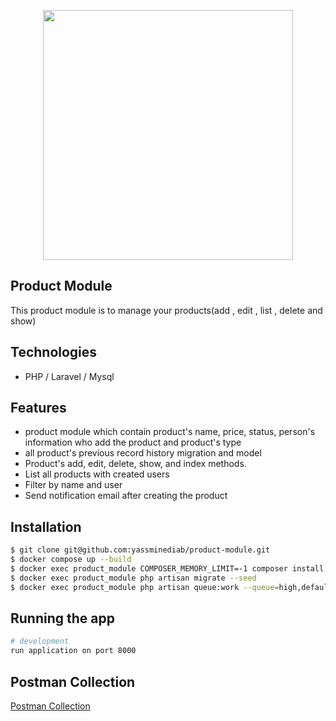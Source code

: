 <p align="center"><a href="https://laravel.com" target="_blank"><img src="https://raw.githubusercontent.com/laravel/art/master/logo-lockup/5%20SVG/2%20CMYK/1%20Full%20Color/laravel-logolockup-cmyk-red.svg" width="400"></a></p>

## Product Module
This product module is to manage your products(add , edit , list , delete and show)

## Technologies
- PHP / Laravel / Mysql

## Features
- product module which contain product's name, price, status, person's information who add the product and product's type
- all product's previous record history migration and model
- Product's add, edit, delete, show, and index methods.
- List all products with created users
- Filter by name and user
- Send notification email after creating the product

## Installation
```bash
$ git clone git@github.com:yassminediab/product-module.git
$ docker compose up --build
$ docker exec product_module COMPOSER_MEMORY_LIMIT=-1 composer install
$ docker exec product_module php artisan migrate --seed
$ docker exec product_module php artisan queue:work --queue=high,default
```

## Running the app

```bash
# development
run application on port 8000
```

## Postman Collection

<p><a href="https://drive.google.com/file/d/1QOHzB5e0o3XX4pXAwshNTmVP2VG7T1fV/view?usp=sharing" target="_blank">Postman Collection</a></p>
